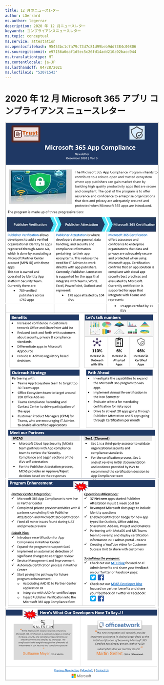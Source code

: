 ```yaml
---
title: 12 月のニュースレター
author: LGerrard
ms.author: legerrar
description: 2020 年 12 月ニュースレター
keywords: コンプライアンスニュースレター
ms.topic: conceptual
ms.service: attestation
ms.openlocfilehash: 95453bc1c7a79c73d7c81d99beb9dd7384c00806
ms.sourcegitcommit: e97156a6eaf1d5ec5c26fd14add210a92bacd944
ms.translationtype: MT
ms.contentlocale: ja-JP
ms.lasthandoff: 04/28/2021
ms.locfileid: "52071543"
---
```

# <a name="december-2020-microsoft-365-app-compliance-newsletter"></a>2020 年 12 月 Microsoft 365 アプリ コンプライアンス ニュースレター

![Alt テキスト ](../media/Dec01.PNG)
 ![ Alt テキスト Alt テキスト ](../media/Dec02.PNG)
 ![ ](../media/Dec03.PNG)
 ![ Alt テキスト](../media/Dec04.PNG)

